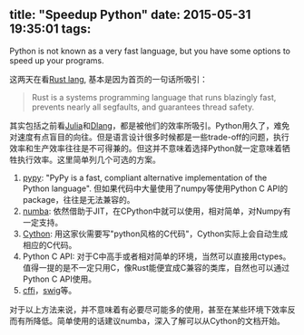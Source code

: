 title: "Speedup Python"
date: 2015-05-31 19:35:01
tags:
---

Python is not known as a very fast language, but you have some options to speed up your programs.

<!-- more -->

这两天在看[Rust lang](http://www.rust-lang.org), 基本是因为首页的一句话所吸引：

> Rust is a systems programming language that runs blazingly fast, prevents nearly all segfaults, and guarantees thread safety.

其实包括之前看[Julia](http://julialang.org)和[Dlang](http://dlang.org/index.html)，都是被他们的效率所吸引。Python用久了，难免对速度有点盲目的向往。但是语言设计很多时候都是一些trade-off的问题，执行效率和生产效率往往是不可得兼的。但这并不意味着选择Python就一定意味着牺牲执行效率。这里简单列几个可选的方案。

1. [pypy](http://pypy.org): "PyPy is a fast, compliant alternative implementation of the Python language". 但如果代码中大量使用了numpy等使用Python C API的package，往往是无法兼容的。
2. [numba](http://numba.pydata.org): 依然借助于JIT，在CPython中就可以使用，相对简单，对Numpy有一定支持。
3. [Cython](http://cython.org): 用这家伙需要写"python风格的C代码"，Cython实际上会自动生成相应的C代码。
4. Python C API: 对于C中高手或者相对简单的环境，当然可以直接用ctypes。值得一提的是不一定只用C，像Rust能便宜成C兼容的类库，自然也可以通过Python C API使用。
5. [cffi](https://cffi.readthedocs.org/en/latest/)，[swig](http://www.swig.org)等。

对于以上方法来说，并不意味着有必要尽可能多的使用，甚至在某些环境下效率反而有所降低。简单使用的话建议numba，深入了解可以从Cython的文档开始。
